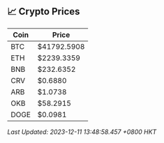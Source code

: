 ## 📈 Crypto Prices

| Coin | Price |
| ---- | ----- |
| BTC | $41792.5908 |
| ETH | $2239.3359 |
| BNB | $232.6352 |
| CRV | $0.6880 |
| ARB | $1.0738 |
| OKB | $58.2915 |
| DOGE | $0.0981 |

_Last Updated: 2023-12-11 13:48:58.457 +0800 HKT_
